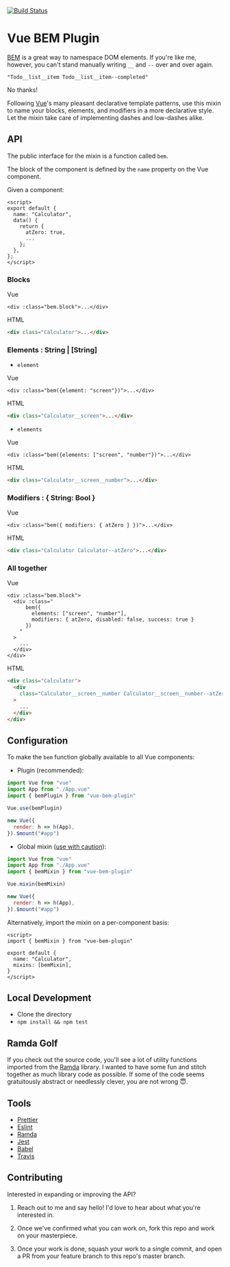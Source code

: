 [![Build Status](https://travis-ci.com/tmikeschu/vue-bem.svg?branch=master)](https://travis-ci.com/tmikeschu/vue-bem)

# Vue BEM Plugin

[BEM](http://getbem.com/introduction/) is a great way to namespace DOM elements.
If you're like me, however, you can't stand manually writing `__` and `--` over
and over again.

`"Todo__list__item Todo__list__item--completed"`

No thanks!

Following [Vue](https://vuejs.org/)'s many pleasant declarative template patterns, use this mixin
to name your blocks, elements, and modifiers in a more declarative style.
Let the mixin take care of implementing dashes and low-dashes alike.

## API

The public interface for the mixin is a function called `bem`.

The block of the component is defined by the `name` property on the Vue
component.

Given a component:

```vue
<script>
export default {
  name: "Calculator",
  data() {
    return {
      atZero: true,
      ...
    };
  },
};
</script>
```

### Blocks

Vue

```vue
<div :class="bem.block">...</div>
```

HTML

```html
<div class="Calculator">...</div>
```

### Elements : String | [String]

- `element`

Vue

```vue
<div :class="bem({element: "screen"})">...</div>
```

HTML

```html
<div class="Calculator__screen">...</div>
```

- `elements`

Vue

```vue
<div :class="bem({elements: ["screen", "number"})">...</div>
```

HTML

```html
<div class="Calculator__screen__number">...</div>
```

### Modifiers : { String: Bool }

Vue

```vue
<div :class="bem({ modifiers: { atZero } })">...</div>
```

HTML

```html
<div class="Calculator Calculator--atZero">...</div>
```

### All together

Vue

```vue
<div :class="bem.block">
  <div :class="
      bem({
        elements: ["screen", "number"],
        modifiers: { atZero, disabled: false, success: true }
      })
    "
  >
    ...
  </div>
</div>
```

HTML

```html
<div class="Calculator">
  <div
    class="Calculator__screen__number Calculator__screen__number--atZero Calculator__screen__number--success"
  >
    ...
  </div>
</div>
```

## Configuration

To make the `bem` function globally available to all Vue components:

- Plugin (recommended):

```js
import Vue from "vue"
import App from "./App.vue"
import { bemPlugin } from "vue-bem-plugin"

Vue.use(bemPlugin)

new Vue({
  render: h => h(App),
}).$mount("#app")
```

- Global mixin ([use with caution](https://vuejs.org/v2/guide/mixins.html#Global-Mixin)):

```js
import Vue from "vue"
import App from "./App.vue"
import { bemMixin } from "vue-bem-plugin"

Vue.mixin(bemMixin)

new Vue({
  render: h => h(App),
}).$mount("#app")
```

Alternatively, import the mixin on a per-component basis:

```vue
<script>
import { bemMixin } from "vue-bem-plugin"

export default {
  name: "Calculator",
  mixins: [bemMixin],
}
</script>
```

## Local Development

- Clone the directory
- `npm install && npm test`

## Ramda Golf

If you check out the source code, you'll see a lot of utility functions
imported from the [Ramda](https://ramdajs.com) library. I wanted to have some
fun and stitch together as much library code as possible. If some of the code
seems gratuitously abstract or needlessly clever, you are not wrong 😇.

## Tools

- [Prettier](https://prettier.io/)
- [Eslint](https://eslint.org/)
- [Ramda](https://ramdajs.com/)
- [Jest](https://jestjs.io/)
- [Babel](https://babeljs.io/)
- [Travis](https://travis-ci.com/)

## Contributing

Interested in expanding or improving the API?

1. Reach out to me and say hello! I'd love to hear about what you're interested
   in.

2. Once we've confirmed what you can work on, fork this repo and work on your
   masterpiece.

3. Once your work is done, squash your work to a single commit, and open a PR
   from your feature branch to this repo's master branch.
